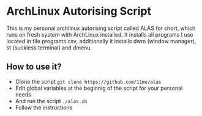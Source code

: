 # ArchLinux Autorising Script

This is my personal archlinux autorising script called ALAS for short, which runs on fresh system with ArchLinux installed.
It installs all programs I use located in file programs.csv, additionally it installs dwm (window manager), st (suckless terminal) and dmenu.

## How to use it?
  - Clone the script `git clone https://github.com/11me/alas`
  - Edit global variables at the beginnig of the script for your personal needs
  - And run the script `./alas.sh`
  - Follow the instructions
